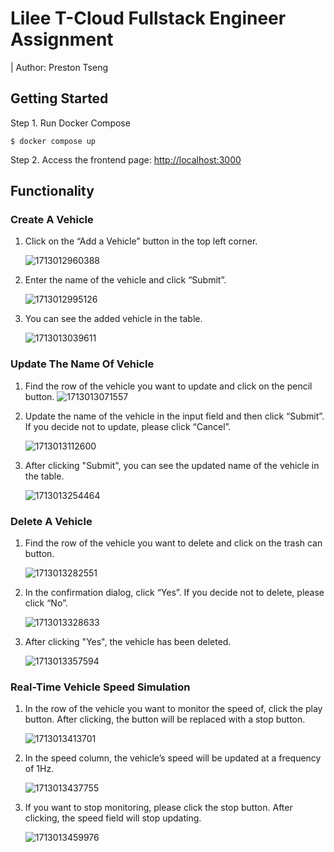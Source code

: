 # Lilee T-Cloud Fullstack Engineer Assignment

| Author: Preston Tseng

## Getting Started

Step 1. Run Docker Compose

```
$ docker compose up
```

Step 2. Access the frontend page: [http://localhost:3000](http://localhost:3000)

## Functionality

### Create A Vehicle

1. Click on the “Add a Vehicle” button in the top left corner.

   ![1713012960388](image/README/1713012960388.png)
2. Enter the name of the vehicle and click “Submit”.

   ![1713012995126](image/README/1713012995126.png)
3. You can see the added vehicle in the table.

   ![1713013039611](image/README/1713013039611.png)

### Update The Name Of Vehicle

1. Find the row of the vehicle you want to update and click on the pencil button.
   ![1713013071557](image/README/1713013071557.png)
2. Update the name of the vehicle in the input field and then click “Submit”. If you decide not to update, please click “Cancel”.

   ![1713013112600](image/README/1713013112600.png)
3. After clicking "Submit", you can see the updated name of the vehicle in the table.

   ![1713013254464](image/README/1713013254464.png)

### Delete A Vehicle

1. Find the row of the vehicle you want to delete and click on the trash can button.

   ![1713013282551](image/README/1713013282551.png)
2. In the confirmation dialog, click “Yes”. If you decide not to delete, please click “No”.

   ![1713013328633](image/README/1713013328633.png)
3. After clicking "Yes", the vehicle has been deleted.

   ![1713013357594](image/README/1713013357594.png)

### Real-Time Vehicle Speed Simulation

1. In the row of the vehicle you want to monitor the speed of, click the play button. After clicking, the button will be replaced with a stop button.

   ![1713013413701](image/README/1713013413701.png)
2. In the speed column, the vehicle’s speed will be updated at a frequency of 1Hz.

   ![1713013437755](image/README/1713013437755.png)
3. If you want to stop monitoring, please click the stop button. After clicking, the speed field will stop updating.

   ![1713013459976](image/README/1713013459976.png)
